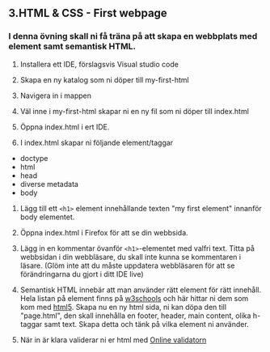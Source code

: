 ## 3.HTML & CSS - First webpage

### I denna övning skall ni få träna på att skapa en webbplats med element samt semantisk HTML.

1. Installera ett IDE, förslagsvis Visual studio code

1. Skapa en ny katalog som ni döper till my-first-html

1. Navigera in i mappen

1. Väl inne i my-first-html skapar ni en ny fil som ni döper till index.html

1. Öppna index.html i ert IDE.

1. I index.html skapar ni följande element/taggar

* doctype
* html
* head
* diverse metadata
* body

1. Lägg till ett ```<h1>``` element innehållande texten "my first element" innanför body elementet.

1. Öppna index.html i Firefox för att se din webbsida.

1. Lägg in en kommentar övanför ```<h1>```-elementet med valfri text. Titta på webbsidan i din webbläsare, du skall inte kunna se kommentaren i läsare. (Glöm inte att du måste uppdatera webbläsaren för att se förändringarna du gjort i ditt IDE live)

1. Semantisk HTML innebär att man använder rätt element för rätt innehåll. Hela listan på element finns på [w3schools](https://developer.mozilla.org/en-US/docs/Web/HTML/Element) och här hittar ni dem som kom med [html5](https://www.w3schools.com/html/html5_semantic_elements.asp). Skapa nu en ny html sida, ni kan döpa den till "page.html", den skall innehålla en footer, header, main content, olika h-taggar samt text. Skapa detta och tänk på vilka element ni använder.

1. När in är klara validerar ni er html med [Online validatorn](https://validator.w3.org/)







